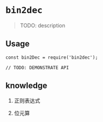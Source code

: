 # `bin2dec`

> TODO: description

## Usage

```
const bin2Dec = require('bin2dec');

// TODO: DEMONSTRATE API
```

## knowledge

1. 正则表达式

2. 位元算
